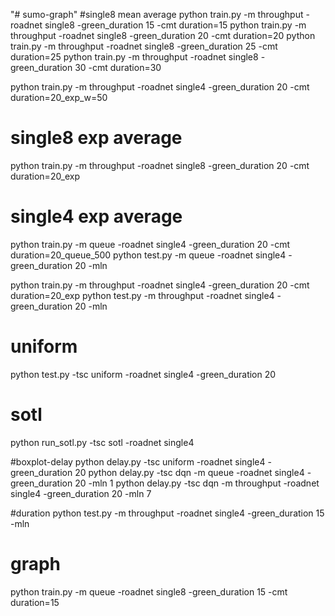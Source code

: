 "# sumo-graph" 
#single8 mean average
python train.py -m throughput -roadnet single8 -green_duration 15 -cmt duration=15
python train.py -m throughput -roadnet single8 -green_duration 20 -cmt duration=20
python train.py -m throughput -roadnet single8 -green_duration 25 -cmt duration=25
python train.py -m throughput -roadnet single8 -green_duration 30 -cmt duration=30


python train.py -m throughput -roadnet single4 -green_duration 20 -cmt duration=20_exp_w=50
# single8 exp average
python train.py -m throughput -roadnet single8 -green_duration 20 -cmt duration=20_exp

# single4 exp average
python train.py -m queue -roadnet single4 -green_duration 20 -cmt duration=20_queue_500
python test.py -m queue -roadnet single4 -green_duration 20 -mln

python train.py -m throughput -roadnet single4 -green_duration 20 -cmt duration=20_exp
python test.py -m throughput -roadnet single4 -green_duration 20 -mln 

# uniform
python test.py -tsc uniform -roadnet single4 -green_duration 20

# sotl
python run_sotl.py -tsc sotl -roadnet single4 


#boxplot-delay
python delay.py -tsc uniform -roadnet single4 -green_duration 20
python delay.py -tsc dqn -m queue -roadnet single4 -green_duration 20 -mln 1
python delay.py -tsc dqn -m throughput -roadnet single4 -green_duration 20 -mln 7


#duration
python test.py -m throughput -roadnet single4 -green_duration 15 -mln


# graph
python train.py -m queue -roadnet single8 -green_duration 15 -cmt duration=15
